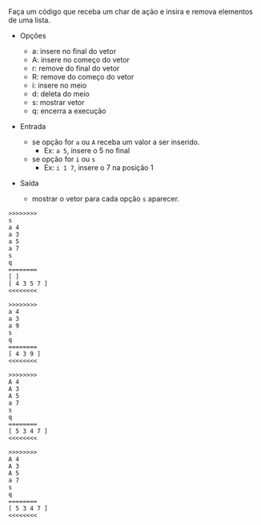 Faça um código que receba um char de ação e insira e remova elementos de uma lista.

- Opções
    - a: insere no final do vetor
    - A: insere no começo do vetor
    - r: remove do final do vetor
    - R: remove do começo do vetor
    - i: insere no meio
    - d: deleta do meio
    - s: mostrar vetor
    - q: encerra a execução

- Entrada
    - se opção for `a` ou `A` receba um valor a ser inserido.
        - Ex: `a 5`, insere o 5 no final
    - se opção for `i` ou `s` 
        - Ex: `i 1 7`, insere o 7 na posição 1
- Saída
    - mostrar o vetor para cada opção `s` aparecer.

```
>>>>>>>>
s
a 4
a 3
a 5
a 7
s
q
========
[ ]
[ 4 3 5 7 ]
<<<<<<<<

>>>>>>>>
a 4
a 3
a 9
s
q
========
[ 4 3 9 ]
<<<<<<<<

>>>>>>>>
A 4
A 3
A 5
a 7
s
q
========
[ 5 3 4 7 ]
<<<<<<<<

>>>>>>>>
A 4
A 3
A 5
a 7
s
q
========
[ 5 3 4 7 ]
<<<<<<<<